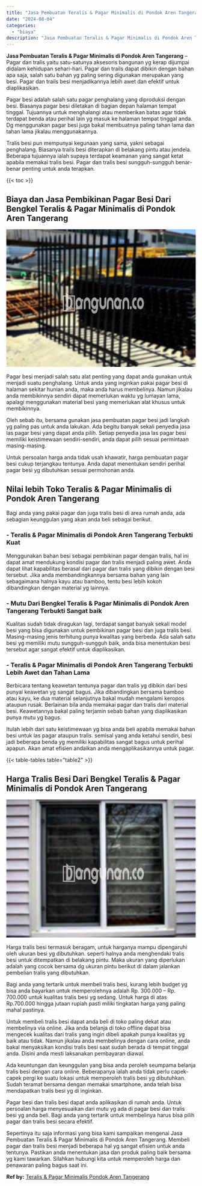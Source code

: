 ```yaml
---
title: "Jasa Pembuatan Teralis & Pagar Minimalis di Pondok Aren Tangerang"
date: "2024-08-04"
categories: 
  - "biaya"
description: "Jasa Pembuatan Teralis & Pagar Minimalis di Pondok Aren Tangerang. Sepertinya itu saja informasi yang bisa kami sampaikan mengenai Jasa Pembuatan Teralis & P..."
---
```


**Jasa Pembuatan Teralis & Pagar Minimalis di Pondok Aren Tangerang** – Pagar dan tralis yaitu satu-satunya aksesoris bangunan yg kerap dijumpai didalam kehidupan sehari-hari. Pagar dan trails dapat dibikin dengan bahan apa saja, salah satu bahan yg paling sering digunakan merupakan yang besi. Pagar dan trails besi menjadikannya lebih awet dan efektif untuk diaplikasikan.

Pagar besi adalah salah satu pagar penghalang yang diproduksi dengan besi. Biasanya pagar besi diletakan di bagian depan halaman tempat tinggal. Tujuannya untuk menghalangi atau memberikan batas agar tidak terdapat benda atau perihal lain yg masuk ke halaman tempat tinggal anda. Dg menggunakan pagar besi juga bakal membuatnya paling tahan lama dan tahan lama jikalau menggunakannya.

Tralis besi pun mempunyai kegunaan yang sama, yakni sebagai penghalang. Biasanya trails besi diterapkan di belakang pintu atau jendela. Beberapa tujuannya ialah supaya terdapat keamanan yang sangat ketat apabila memakai tralis besi. Pagar dan tralis besi sungguh-sungguh benar-benar penting untuk anda terapkan.

{{< toc >}}

## Biaya dan Jasa Pembikinan Pagar Besi Dari Bengkel Teralis & Pagar Minimalis di Pondok Aren Tangerang

![Jasa Pembuatan Teralis & Pagar Minimalis di Pondok Aren Tangerang](/images/pagar-minimalis-murah-31.png)

Pagar besi menjadi salah satu alat penting yang dapat anda gunakan untuk menjadi suatu penghalang. Untuk anda yang inginkan pakai pagar besi di halaman sekitar hunian anda, maka anda harus membelinya. Namun jikalau anda membikinnya sendiri dapat memerlukan waktu yg lumayan lama, apalagi menggunakan material besi yang memerlukan alat khusus untuk membikinnya.

Oleh sebab itu, bersama gunakan jasa pembuatan pagar besi jadi langkah yg paling pas untuk anda lakukan. Ada begitu banyak sekali penyedia jasa las pagar besi yang dapat anda pilih. Setiap penyedia jasa las pagar besi memiliki keistimewaan sendiri-sendiri, anda dapat pilih sesuai permintaan masing-masing.

Untuk persoalan harga anda tidak usah khawatir, harga pembuatan pagar besi cukup terjangkau tentunya. Anda dapat menentukan sendiri perihal pagar besi yg dibutuhkan sesuai permohonan anda.

## Nilai lebih Toko Teralis & Pagar Minimalis di Pondok Aren Tangerang

Bagi anda yang pakai pagar dan juga tralis besi di area rumah anda, ada sebagian keunggulan yang akan anda beli sebagai berikut.

### \- Teralis & Pagar Minimalis di Pondok Aren Tangerang Terbukti Kuat

Menggunakan bahan besi sebagai pembikinan pagar dengan tralis, hal ini dapat amat mendukung kondisi pagar dan tralis menjadi paling awet. Anda dapat lihat kapabilitas berasal dari pagar dan tralis yang dibikin dengan besi tersebut. Jika anda membandingkannya bersama bahan yang lain sebagaimana halnya kayu atau bamboo, tentu besi lebih kokoh dibandingkan dengan material yg lainnya.

### \- Mutu Dari Bengkel Teralis & Pagar Minimalis di Pondok Aren Tangerang Terbukti Sangat baik

Kualitas sudah tidak diragukan lagi, terdapat sangat banyak sekali model besi yang bisa digunakan untuk pembikinan pagar besi dan juga tralis besi. Masing-masing jenis terhitung punya kwalitas yang berbeda. Ada salah satu besi yg memiliki mutu sungguh-sungguh baik, anda bisa menentukan besi tersebut agar sangat efektif untuk diaplikasikan.

### \- Teralis & Pagar Minimalis di Pondok Aren Tangerang Terbukti Lebih Awet dan Tahan Lama

Berbicara tentang keawetan tentunya pagar dan tralis yg dibikin dari besi punyai keawetan yg sangat bagus. Jika dibandingkan bersama bamboo atau kayu, ke dua material selanjutnya bakal mudah mengalami keropos ataupun rusak. Berlainan bila anda memakai pagar dan tralis dari material besi. Keawetannya bakal paling terjamin sebab bahan yang diaplikasikan punya mutu yg bagus.

Itulah lebih dari satu keistimewaan yg bisa anda beli apabila memakai bahan besi untuk las pagar ataupun tralis. semisal yang anda ketahui sendiri, besi jadi beberapa benda yg memiliki kapabilitas sangat bagus untuk perihal apapun. Akan amat efisien andaikan anda mengaplikasikannya untuk pagar.

{{< table-tables table="table2" >}}

## Harga Tralis Besi Dari Bengkel Teralis & Pagar Minimalis di Pondok Aren Tangerang

![Jasa Pembuatan Teralis & Pagar Minimalis di Pondok Aren Tangerang](/images/teralis-minimalis-murah-20.png)

Harga tralis besi termasuk beragam, untuk harganya mampu dipengaruhi oleh ukuran besi yg dibutuhkan. seperti halnya anda menghendaki tralis besi untuk ditempatkan di belakang pintu. Maka ukuran yang diperlukan adalah yang cocok bersama dg ukuran pintu berikut di dalam jalankan pembelian tralis yang dibutuhkan.

Bagi anda yang tertarik untuk membeli tralis besi, kurang lebih budget yg bisa anda bayarkan untuk memperolehnya adalah Rp. 300.000 – Rp. 700.000 untuk kualitas tralis besi yg sedang. Untuk harga di atas Rp.700.000 hingga jutaan rupiah pasti miliki tingkatan harga yang paling mahal pastinya.

Untuk membeli tralis besi dapat anda beli di toko paling dekat atau membelinya via online. Jika anda belanja di toko offline dapat bisa mengecek kualitas dari tralis yang ingin dibeli apakah punya kwalitas yg baik atau tidak. Namun jikalau anda membelinya dengan cara online, anda bakal menyaksikan kondisi tralis besi saat sudah berada di tempat tinggal anda. Disini anda mesti laksanakan pembayaran diawal.

Ada keuntungan dan keunggulan yang bisa anda peroleh seumpama belanja tralis besi dengan cara online. Beberapanya ialah anda tidak perlu capek-capek pergi ke suatu lokasi untuk memperoleh tralis besi yg dibutuhkan. Sudah teramat bersama dengan memakai smartphone, anda telah bisa mendapatkan tralis besi yg di inginkan.

Pagar besi dan tralis besi dapat anda aplikasikan di rumah anda. Untuk persoalan harga menyesuaikan dari mutu yg ada di pagar besi dan tralis besi yg anda beli. Bagi anda yang tertarik untuk membelinya harus bisa pilih pagar dan tralis besi secara efektif.

Sepertinya itu saja informasi yang bisa kami sampaikan mengenai Jasa Pembuatan Teralis & Pagar Minimalis di Pondok Aren Tangerang. Membeli pagar dan tralis besi menjadi beberapa hal yg sangat efisien untuk anda tentunya. Pastikan anda menentukan jasa dan produk paling baik bersama yg kami tawarkan. Silahkan hubungi kita untuk memperoleh harga dan penawaran paling bagus saat ini.

**Ref by:** [Teralis & Pagar Minimalis Pondok Aren Tangerang](https://id.wikipedia.org/wiki/Teralis)
